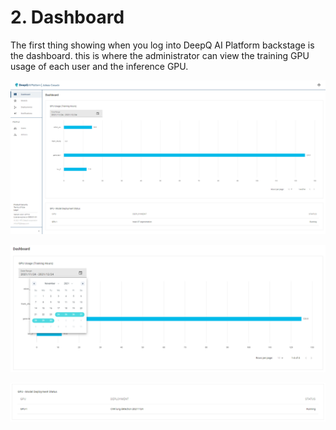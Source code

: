 # 2. Dashboard

The first thing showing when you log into DeepQ AI Platform backstage is the dashboard. this is where the administrator can view the training GPU usage of each user and the inference GPU.

![](<.gitbook/assets/image (16).png>)

![the adminstrator can view the GPU usage during a given time interval](<.gitbook/assets/image (20).png>)





![At the bottom of the dashboard shows the status of inference GPU and deployments](<.gitbook/assets/image (13).png>)

